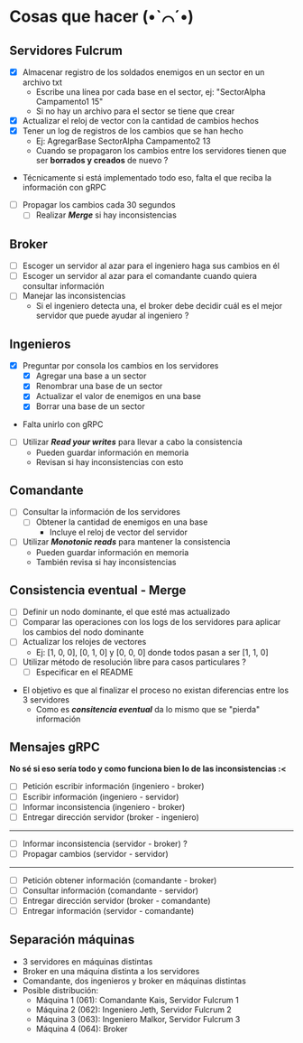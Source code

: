 # Cosas que hacer (•ˋ⌒ˊ•)

## Servidores Fulcrum
- [x] Almacenar registro de los soldados enemigos en un sector en un archivo txt
    - Escribe una línea por cada base en el sector, ej: "SectorAlpha Campamento1 15"
    - Si no hay un archivo para el sector se tiene que crear
- [x] Actualizar el reloj de vector con la cantidad de cambios hechos
- [x] Tener un log de registros de los cambios que se han hecho
    - Ej: AgregarBase SectorAlpha Campamento2 13
    - Cuando se propagaron los cambios entre los servidores tienen que ser **borrados y creados** de nuevo ?
- Técnicamente si está implementado todo eso, falta el que reciba la información con gRPC
- [ ] Propagar los cambios cada 30 segundos
    - [ ] Realizar ***Merge*** si hay inconsistencias 

## Broker
- [ ] Escoger un servidor al azar para el ingeniero haga sus cambios en él
- [ ] Escoger un servidor al azar para el comandante cuando quiera consultar información
- [ ] Manejar las inconsistencias
    - Si el ingeniero detecta una, el broker debe decidir cuál es el mejor servidor que puede ayudar al ingeniero ?

## Ingenieros
- [x] Preguntar por consola los cambios en los servidores
    - [x] Agregar una base a un sector
    - [x] Renombrar una base de un sector
    - [x] Actualizar el valor de enemigos en una base
    - [x] Borrar una base de un sector
- Falta unirlo con gRPC
- [ ] Utilizar ***Read your writes*** para llevar a cabo la consistencia
    - Pueden guardar información en memoria
    - Revisan si hay inconsistencias con esto

## Comandante
- [ ] Consultar la información de los servidores
    - [ ] Obtener la cantidad de enemigos en una base
        - Incluye el reloj de vector del servidor
- [ ] Utilizar ***Monotonic reads*** para mantener la consistencia
    - Pueden guardar información en memoria
    - También revisa si hay inconsistencias

## Consistencia eventual - Merge
- [ ] Definir un nodo dominante, el que esté mas actualizado
- [ ] Comparar las operaciones con los logs de los servidores para aplicar los cambios del nodo dominante
- [ ] Actualizar los relojes de vectores
    - Ej: [1, 0, 0], [0, 1, 0] y [0, 0, 0] donde todos pasan a ser [1, 1, 0]
- [ ] Utilizar método de resolución libre para casos particulares ?
    - [ ] Especificar en el README
- El objetivo es que al finalizar el proceso no existan diferencias entre los 3 servidores
    - Como es ***consitencia eventual*** da lo mismo que se "pierda" información

## Mensajes gRPC
**No sé si eso sería todo y como funciona bien lo de las inconsistencias :<**
- [ ] Petición escribir información (ingeniero - broker)
- [ ] Escribir información (ingeniero - servidor)
- [ ] Informar inconsistencia (ingeniero - broker)
- [ ] Entregar dirección servidor (broker - ingeniero)
---
- [ ] Informar inconsistencia (servidor - broker) ?
- [ ] Propagar cambios (servidor - servidor)
---
- [ ] Petición obtener información (comandante - broker)
- [ ] Consultar información (comandante - servidor)
- [ ] Entregar dirección servidor (broker - comandante)
- [ ] Entregar información (servidor - comandante)

## Separación máquinas
- 3 servidores en máquinas distintas
- Broker en una máquina distinta a los servidores
- Comandante, dos ingenieros y broker en máquinas distintas
- Posible distribución:
    - Máquina 1 (061): Comandante Kais, Servidor Fulcrum 1
    - Máquina 2 (062): Ingeniero Jeth, Servidor Fulcrum 2
    - Máquina 3 (063): Ingeniero Malkor, Servidor Fulcrum 3
    - Máquina 4 (064): Broker